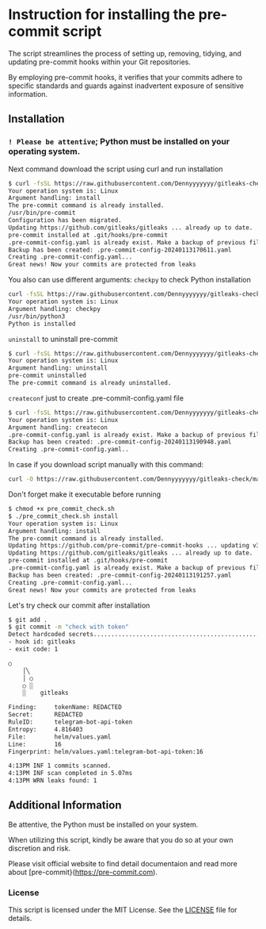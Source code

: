 # Instruction for installing the pre-commit script

The script streamlines the process of setting up, removing, tidying, and updating pre-commit hooks within your Git repositories.

By employing pre-commit hooks, it verifies that your commits adhere to specific standards and guards against inadvertent exposure of sensitive information.

## Installation

### `! Please be attentive`; Python must be installed on your operating system.

Next command download the script using curl and run installation
```sh
$ curl -fsSL https://raw.githubusercontent.com/Dennyyyyyyy/gitleaks-check/main/pre_commit_check.sh | sh -s install
Your operation system is: Linux
Argument handling: install
The pre-commit command is already installed.
/usr/bin/pre-commit
Configuration has been migrated.
Updating https://github.com/gitleaks/gitleaks ... already up to date.
pre-commit installed at .git/hooks/pre-commit
.pre-commit-config.yaml is already exist. Make a backup of previous file
Backup has been created: .pre-commit-config-20240113170611.yaml
Creating .pre-commit-config.yaml...
Great news! Now your commits are protected from leaks
```
You also can use different arguments:
`checkpy` to check Python installation
```sh
curl -fsSL https://raw.githubusercontent.com/Dennyyyyyyy/gitleaks-check/main/pre_commit_check.sh | sh -s checkpy
Your operation system is: Linux
Argument handling: checkpy
/usr/bin/python3
Python is installed
```
`uninstall` to uninstall pre-commit
```sh
$ curl -fsSL https://raw.githubusercontent.com/Dennyyyyyyy/gitleaks-check/main/pre_commit_check.sh | sh -s uninstall
Your operation system is: Linux
Argument handling: uninstall
pre-commit uninstalled
The pre-commit command is already uninstalled.
```
`createconf` just to create .pre-commit-config.yaml file
```sh
$ curl -fsSL https://raw.githubusercontent.com/Dennyyyyyyy/gitleaks-check/main/pre_commit_check.sh | sh -s createconf
Your operation system is: Linux
Argument handling: createcon
.pre-commit-config.yaml is already exist. Make a backup of previous file
Backup has been created: .pre-commit-config-20240113190948.yaml
Creating .pre-commit-config.yaml..
```

In case if you download script manually with this command:
```sh 
curl -O https://raw.githubusercontent.com/Dennyyyyyyy/gitleaks-check/main/pre_commit_check.sh 
```
Don't forget make it executable before running
```sh
$ chmod +x pre_commit_check.sh
$ ./pre_commit_check.sh install
Your operation system is: Linux
Argument handling: install
The pre-commit command is already installed.
Updating https://github.com/pre-commit/pre-commit-hooks ... updating v3.2.0 -> v4.5.0.
Updating https://github.com/gitleaks/gitleaks ... already up to date.
pre-commit installed at .git/hooks/pre-commit
.pre-commit-config.yaml is already exist. Make a backup of previous file
Backup has been created: .pre-commit-config-20240113191257.yaml
Creating .pre-commit-config.yaml...
Great news! Now your commits are protected from leaks
```
Let's try check our commit after installation
```sh
$ git add .
$ git commit -m "check with token"
Detect hardcoded secrets.................................................Failed
- hook id: gitleaks
- exit code: 1

○
    │╲
    │ ○
    ○ ░
    ░    gitleaks

Finding:     tokenName: REDACTED
Secret:      REDACTED
RuleID:      telegram-bot-api-token
Entropy:     4.816403
File:        helm/values.yaml
Line:        16
Fingerprint: helm/values.yaml:telegram-bot-api-token:16

4:13PM INF 1 commits scanned.
4:13PM INF scan completed in 5.07ms
4:13PM WRN leaks found: 1
```

## Additional Information

Be attentive, the Python must be installed on your system.

When utilizing this script, kindly be aware that you do so at your own discretion and risk.

Please visit official website to find detail documentaion and read more about [pre-commit}(https://pre-commit.com).

### License

This script is licensed under the MIT License. See the [LICENSE](https://github.com/Dennyyyyyyy/gitleaks-check/blob/main/LICENSE) file for details.